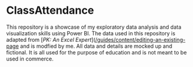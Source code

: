 # ClassAttendance
This repository is a showcase of my exploratory data analysis and data visualization skills using Power BI. The data used in this repository is adapted from [_PK: An Excel Expert_]([/guides/content/editing-an-existing-page](https://www.pk-anexcelexpert.com/automated-attendance-sheet-in-excel-download/#google_vignette) and is modfied by me. All data and details are mocked up and fictional. It is all used for the purpose of education and is not meant to be used in commerce.

